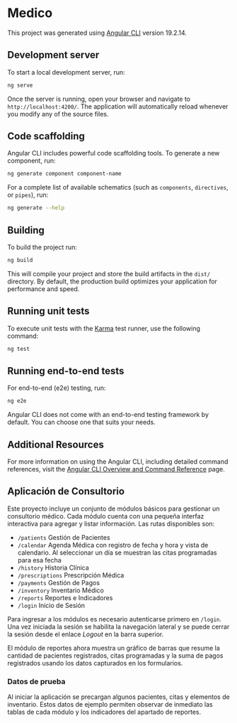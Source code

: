 # Medico

This project was generated using [Angular CLI](https://github.com/angular/angular-cli) version 19.2.14.

## Development server

To start a local development server, run:

```bash
ng serve
```

Once the server is running, open your browser and navigate to `http://localhost:4200/`. The application will automatically reload whenever you modify any of the source files.

## Code scaffolding

Angular CLI includes powerful code scaffolding tools. To generate a new component, run:

```bash
ng generate component component-name
```

For a complete list of available schematics (such as `components`, `directives`, or `pipes`), run:

```bash
ng generate --help
```

## Building

To build the project run:

```bash
ng build
```

This will compile your project and store the build artifacts in the `dist/` directory. By default, the production build optimizes your application for performance and speed.

## Running unit tests

To execute unit tests with the [Karma](https://karma-runner.github.io) test runner, use the following command:

```bash
ng test
```

## Running end-to-end tests

For end-to-end (e2e) testing, run:

```bash
ng e2e
```

Angular CLI does not come with an end-to-end testing framework by default. You can choose one that suits your needs.

## Additional Resources

For more information on using the Angular CLI, including detailed command references, visit the [Angular CLI Overview and Command Reference](https://angular.dev/tools/cli) page.

## Aplicación de Consultorio

Este proyecto incluye un conjunto de módulos básicos para gestionar un consultorio médico.
Cada módulo cuenta con una pequeña interfaz interactiva para agregar y listar información.
Las rutas disponibles son:
- `/patients` Gestión de Pacientes
- `/calendar` Agenda Médica con registro de fecha y hora y vista de calendario. Al seleccionar un día se muestran las citas programadas para esa fecha
- `/history` Historia Clínica
- `/prescriptions` Prescripción Médica
- `/payments` Gestión de Pagos
- `/inventory` Inventario Médico
- `/reports` Reportes e Indicadores
- `/login` Inicio de Sesión

Para ingresar a los módulos es necesario autenticarse primero en `/login`. Una
vez iniciada la sesión se habilita la navegación lateral y se puede cerrar la
sesión desde el enlace *Logout* en la barra superior.

El módulo de reportes ahora muestra un gráfico de barras que resume la cantidad
de pacientes registrados, citas programadas y la suma de pagos registrados usando
los datos capturados en los formularios.

### Datos de prueba

Al iniciar la aplicación se precargan algunos pacientes, citas y elementos de inventario. Estos datos de ejemplo permiten observar de inmediato las tablas de cada módulo y los indicadores del apartado de reportes.
